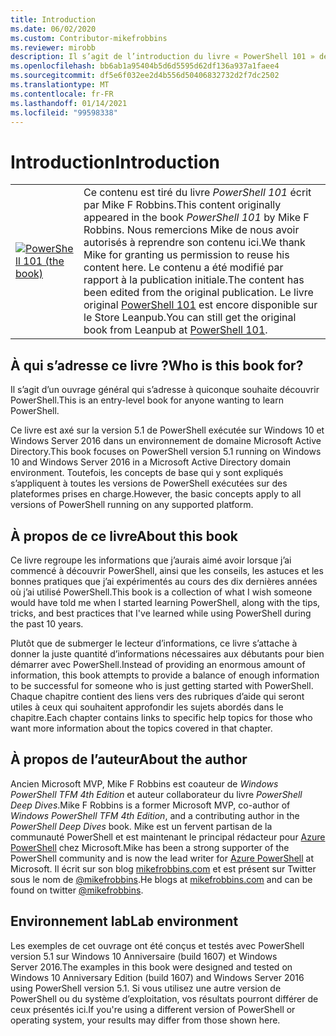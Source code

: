 ```yaml
---
title: Introduction
ms.date: 06/02/2020
ms.custom: Contributor-mikefrobbins
ms.reviewer: mirobb
description: Il s’agit de l’introduction du livre « PowerShell 101 » de Mike F. Robbins.
ms.openlocfilehash: bb6ab1a95404b5d6d5595d62df136a937a1faee4
ms.sourcegitcommit: df5e6f032ee2d4b556d50406832732d2f7dc2502
ms.translationtype: MT
ms.contentlocale: fr-FR
ms.lasthandoff: 01/14/2021
ms.locfileid: "99598338"
---
```

# <a name="introduction"></a><span data-ttu-id="d0358-103">Introduction</span><span class="sxs-lookup"><span data-stu-id="d0358-103">Introduction</span></span>

<table>
  <tr><td>
  <a href="https://leanpub.com/powershell101">
  <img src="media/powershell101-150x194.png" alt="PowerShell 101 (the book)" />
  </a>
  </td>
  <td colspan=2>
<span data-ttu-id="d0358-104">Ce contenu est tiré du livre <em>PowerShell 101</em> écrit par Mike F Robbins.</span><span class="sxs-lookup"><span data-stu-id="d0358-104">This content originally appeared in the book <em>PowerShell 101</em> by Mike F Robbins.</span></span> <span data-ttu-id="d0358-105">Nous remercions Mike de nous avoir autorisés à reprendre son contenu ici.</span><span class="sxs-lookup"><span data-stu-id="d0358-105">We thank Mike for granting us permission to reuse his content here.</span></span> <span data-ttu-id="d0358-106">Le contenu a été modifié par rapport à la publication initiale.</span><span class="sxs-lookup"><span data-stu-id="d0358-106">The content has been edited from the original publication.</span></span> <span data-ttu-id="d0358-107">Le livre original <a href="https://leanpub.com/powershell101">PowerShell 101</a> est encore disponible sur le Store Leanpub.</span><span class="sxs-lookup"><span data-stu-id="d0358-107">You can still get the original book from Leanpub at <a href="https://leanpub.com/powershell101">PowerShell 101</a>.</span></span>
  </td></tr>
</table>

## <a name="who-is-this-book-for"></a><span data-ttu-id="d0358-108">À qui s’adresse ce livre ?</span><span class="sxs-lookup"><span data-stu-id="d0358-108">Who is this book for?</span></span>

<span data-ttu-id="d0358-109">Il s’agit d’un ouvrage général qui s’adresse à quiconque souhaite découvrir PowerShell.</span><span class="sxs-lookup"><span data-stu-id="d0358-109">This is an entry-level book for anyone wanting to learn PowerShell.</span></span>

<span data-ttu-id="d0358-110">Ce livre est axé sur la version 5.1 de PowerShell exécutée sur Windows 10 et Windows Server 2016 dans un environnement de domaine Microsoft Active Directory.</span><span class="sxs-lookup"><span data-stu-id="d0358-110">This book focuses on PowerShell version 5.1 running on Windows 10 and Windows Server 2016 in a Microsoft Active Directory domain environment.</span></span> <span data-ttu-id="d0358-111">Toutefois, les concepts de base qui y sont expliqués s’appliquent à toutes les versions de PowerShell exécutées sur des plateformes prises en charge.</span><span class="sxs-lookup"><span data-stu-id="d0358-111">However, the basic concepts apply to all versions of PowerShell running on any supported platform.</span></span>

## <a name="about-this-book"></a><span data-ttu-id="d0358-112">À propos de ce livre</span><span class="sxs-lookup"><span data-stu-id="d0358-112">About this book</span></span>

<span data-ttu-id="d0358-113">Ce livre regroupe les informations que j’aurais aimé avoir lorsque j’ai commencé à découvrir PowerShell, ainsi que les conseils, les astuces et les bonnes pratiques que j’ai expérimentés au cours des dix dernières années où j’ai utilisé PowerShell.</span><span class="sxs-lookup"><span data-stu-id="d0358-113">This book is a collection of what I wish someone would have told me when I started learning PowerShell, along with the tips, tricks, and best practices that I've learned while using PowerShell during the past 10 years.</span></span>

<span data-ttu-id="d0358-114">Plutôt que de submerger le lecteur d’informations, ce livre s’attache à donner la juste quantité d’informations nécessaires aux débutants pour bien démarrer avec PowerShell.</span><span class="sxs-lookup"><span data-stu-id="d0358-114">Instead of providing an enormous amount of information, this book attempts to provide a balance of enough information to be successful for someone who is just getting started with PowerShell.</span></span> <span data-ttu-id="d0358-115">Chaque chapitre contient des liens vers des rubriques d’aide qui seront utiles à ceux qui souhaitent approfondir les sujets abordés dans le chapitre.</span><span class="sxs-lookup"><span data-stu-id="d0358-115">Each chapter contains links to specific help topics for those who want more information about the topics covered in that chapter.</span></span>

## <a name="about-the-author"></a><span data-ttu-id="d0358-116">À propos de l’auteur</span><span class="sxs-lookup"><span data-stu-id="d0358-116">About the author</span></span>

<span data-ttu-id="d0358-117">Ancien Microsoft MVP, Mike F Robbins est coauteur de _Windows PowerShell TFM 4th Edition_ et auteur collaborateur du livre _PowerShell Deep Dives_.</span><span class="sxs-lookup"><span data-stu-id="d0358-117">Mike F Robbins is a former Microsoft MVP, co-author of _Windows PowerShell TFM 4th Edition_, and a contributing author in the _PowerShell Deep Dives_ book.</span></span> <span data-ttu-id="d0358-118">Mike est un fervent partisan de la communauté PowerShell et est maintenant le principal rédacteur pour [Azure PowerShell][] chez Microsoft.</span><span class="sxs-lookup"><span data-stu-id="d0358-118">Mike has been a strong supporter of the PowerShell community and is now the lead writer for [Azure PowerShell][] at Microsoft.</span></span> <span data-ttu-id="d0358-119">Il écrit sur son blog [mikefrobbins.com][] et est présent sur Twitter sous le nom de [@mikefrobbins][].</span><span class="sxs-lookup"><span data-stu-id="d0358-119">He blogs at [mikefrobbins.com][] and can be found on twitter [@mikefrobbins][].</span></span>

## <a name="lab-environment"></a><span data-ttu-id="d0358-120">Environnement lab</span><span class="sxs-lookup"><span data-stu-id="d0358-120">Lab environment</span></span>

<span data-ttu-id="d0358-121">Les exemples de cet ouvrage ont été conçus et testés avec PowerShell version 5.1 sur Windows 10 Anniversaire (build 1607) et Windows Server 2016.</span><span class="sxs-lookup"><span data-stu-id="d0358-121">The examples in this book were designed and tested on Windows 10 Anniversary Edition (build 1607) and Windows Server 2016 using PowerShell version 5.1.</span></span> <span data-ttu-id="d0358-122">Si vous utilisez une autre version de PowerShell ou du système d’exploitation, vos résultats pourront différer de ceux présentés ici.</span><span class="sxs-lookup"><span data-stu-id="d0358-122">If you're using a different version of PowerShell or operating system, your results may differ from those shown here.</span></span>

<!-- link references -->
[@mikefrobbins]: https://twitter.com/mikefrobbins
[mikefrobbins.com]: http://mikefrobbins.com/
[PowerShell 101]: https://leanpub.com/powershell101
[Azure PowerShell]: /powershell/azure
